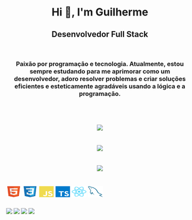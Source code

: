 ## <h1 align="center">Hi 👋, I'm Guilherme</h1>

## <h2 align="center">Desenvolvedor Full Stack</h2> <br/>

### <div align="center"> Paixão por programação e tecnologia. Atualmente, estou sempre estudando para me aprimorar como um desenvolvedor, adoro resolver problemas e criar soluções eficientes e esteticamente agradáveis usando a lógica e a programação.</div> <br/> <br/>

## <div align="center"  >![](https://github-readme-stats.vercel.app/api?username=watanabeguilherme&theme=radical&hide_border=false&include_all_commits=false&count_private=false)<br/></div>

## <div align="center"  > ![](https://github-readme-streak-stats.herokuapp.com/?user=watanabeguilherme&theme=radical&hide_border=false)<br/></div>

## <div align="center" > ![](https://github-readme-stats.vercel.app/api/top-langs/?username=watanabeguilherme&theme=radical&hide_border=false&include_all_commits=false&count_private=false&layout=compact)</div>


<div style="display: inline_block"><br>
  <img align="center" alt="Gui-HTML" height="30" width="40" src="https://raw.githubusercontent.com/devicons/devicon/master/icons/html5/html5-original.svg">
  <img align="center" alt="Gui-CSS" height="30" width="40" src="https://raw.githubusercontent.com/devicons/devicon/master/icons/css3/css3-original.svg">
  <img align="center" alt="Gui-Js" height="30" width="40" src="https://raw.githubusercontent.com/devicons/devicon/master/icons/javascript/javascript-plain.svg">
  <img align="center" alt="Gui-Ts" height="30" width="40" src="https://raw.githubusercontent.com/devicons/devicon/master/icons/typescript/typescript-plain.svg">
  <img align="center" alt="Gui-React" height="30" width="40" src="https://raw.githubusercontent.com/devicons/devicon/master/icons/react/react-original.svg">
  <img align="center" alt="Gui-MySql" height="30" width="40" src="https://raw.githubusercontent.com/devicons/devicon/master/icons/mysql/mysql-original.svg">
  
  
</div>
  
  ##
 
<div> 
   <a href="https://wa.me/message/YK765JROHMBGO1" target="_blank"><img src="https://img.shields.io/badge/-Whatsapp-brightgreen?style=for-the-badge&logo=whatsapp&logoColor=white" target="_blank"></a>
   <a href="https://www.instagram.com/guilherm.watanabe/" target="_blank"><img src="https://img.shields.io/badge/-Instagram-%23E4405F?style=for-the-badge&logo=instagram&logoColor=white" target="_blank"></a>
 	  <a href = "mailto:guiwtb@icloud.com"><img src="https://img.shields.io/badge/-Gmail-%23333?style=for-the-badge&logo=gmail&logoColor=white" target="_blank"></a>
  <a href="https://www.linkedin.com/in/guilherme-watanabe-157977246/" target="_blank"><img src="https://img.shields.io/badge/-LinkedIn-%230077B5?style=for-the-badge&logo=linkedin&logoColor=white" target="_blank"></a> 
  
</div>
